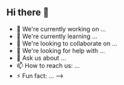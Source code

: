 ## Hi there 👋

- 🔭 We're currently working on ...
- 🌱 We're currently learning ...
- 👯 We're looking to collaborate on ...
- 🤔 We're looking for help with ...
- 💬 Ask us about ...
- 📫 How to reach us: ...
- ⚡ Fun fact: ...
-->

<!--
## GitHub stats

[![FixOut's GitHub stats](https://github-readme-stats.vercel.app/api?username=fixouttech)](https://github.com/anuraghazra/github-readme-stats)
-->
